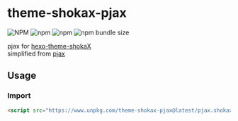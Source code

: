 # theme-shokax-pjax

![NPM](https://img.shields.io/npm/l/theme-shokax-pjax) ![npm](https://img.shields.io/npm/v/theme-shokax-pjax) ![npm](https://img.shields.io/npm/dm/theme-shokax-pjax) ![npm bundle size](https://img.shields.io/bundlephobia/minzip/theme-shokax-pjax)


pjax for [hexo-theme-shokaX](https://github.com/theme-shoka-x/hexo-theme-shokaX)  
simplified from [pjax](https://github.com/MoOx/pjax)

## Usage
### Import
```html
<script src="https://www.unpkg.com/theme-shokax-pjax@latest/pjax.shokax.min.js"></script>
```
